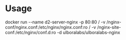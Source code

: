 # Usage
docker run --name d2-server-nginx -p 80:80 /
 -v /nginx-conf/nginx.conf:/etc/nginx/nginx.conf:ro /
 -v /nginx-site-conf:/etc/nginx/conf.d:ro -d ulboralabs/ulboralabs-nginx